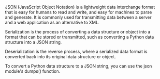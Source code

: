 JSON (JavaScript Object Notation) is a lightweight data interchange format that is easy for humans to read and write, and easy for machines to parse and generate. It is commonly used for transmitting data between a server and a web application as an alternative to XML.

Serialization is the process of converting a data structure or object into a format that can be stored or transmitted, such as converting a Python data structure into a JSON string.

Deserialization is the reverse process, where a serialized data format is converted back into its original data structure or object.

To convert a Python data structure to a JSON string, you can use the json module's dumps() function.